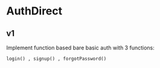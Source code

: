 # AuthDirect

## v1

Implement function based bare basic auth with 3 functions:

```
login() , signup() , forgotPassword()
```

